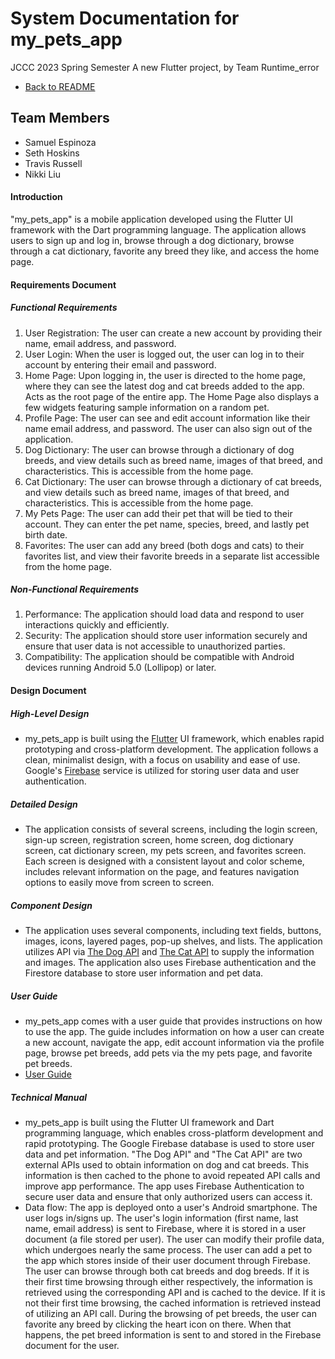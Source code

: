 # System Documentation for my_pets_app

JCCC 2023 Spring Semester
A new Flutter project, by Team Runtime_error

- [Back to README](README.md)

## Team Members
- Samuel Espinoza
- Seth Hoskins
- Travis Russell
- Nikki Liu

#### Introduction
"my_pets_app" is a mobile application developed using the Flutter UI framework with the Dart programming language. The application allows users to sign up and log in, browse through a dog dictionary, browse through a cat dictionary, favorite any breed they like, and access the home page.

#### Requirements Document
##### Functional Requirements
1. User Registration: The user can create a new account by providing their name, email address, and password.
2. User Login: When the user is logged out, the user can log in to their account by entering their email and password.
3. Home Page: Upon logging in, the user is directed to the home page, where they can see the latest dog and cat breeds added to the app. Acts as the root page of the entire app. The Home Page also displays a few widgets featuring sample information on a random pet.
4. Profile Page: The user can see and edit account information like their name email address, and password. The user can also sign out of the application.
5. Dog Dictionary: The user can browse through a dictionary of dog breeds, and view details such as breed name, images of that breed, and characteristics. This is accessible from the home page.
6. Cat Dictionary: The user can browse through a dictionary of cat breeds, and view details such as breed name, images of that breed, and characteristics. This is accessible from the home page.
7. My Pets Page: The user can add their pet that will be tied to their account. They can enter the pet name, species, breed, and lastly pet birth date.
8. Favorites: The user can add any breed (both dogs and cats) to their favorites list, and view their favorite breeds in a separate list accessible from the home page.

##### Non-Functional Requirements
1. Performance: The application should load data and respond to user interactions quickly and efficiently.
2. Security: The application should store user information securely and ensure that user data is not accessible to unauthorized parties.
3. Compatibility: The application should be compatible with Android devices running Android 5.0 (Lollipop) or later.

#### Design Document
##### High-Level Design
- my_pets_app is built using the [Flutter](https://flutter.dev/) UI framework, which enables rapid prototyping and cross-platform development. The application follows a clean, minimalist design, with a focus on usability and ease of use. Google's [Firebase](https://firebase.google.com/) service is utilized for storing user data and user authentication.

##### Detailed Design
- The application consists of several screens, including the login screen, sign-up screen, registration screen, home screen, dog dictionary screen, cat dictionary screen, my pets screen, and favorites screen. Each screen is designed with a consistent layout and color scheme, includes relevant information on the page, and features navigation options to easily move from screen to screen.

##### Component Design
- The application uses several components, including text fields, buttons, images, icons, layered pages, pop-up shelves, and lists. The application utilizes API via [The Dog API](https://thedogapi.com/) and [The Cat API](https://thecatapi.com/) to supply the information and images. The application also uses Firebase authentication and the Firestore database to store user information and pet data.

##### User Guide
- my_pets_app comes with a user guide that provides instructions on how to use the app. The guide includes information on how a user can create a new account, navigate the app, edit account information via the profile page, browse pet breeds, add pets via the my pets page, and favorite pet breeds.
- [User Guide](UserGuide.md)

##### Technical Manual
- my_pets_app is built using the Flutter UI framework and Dart programming language, which enables cross-platform development and rapid prototyping. The Google Firebase database is used to store user data and pet information. "The Dog API" and "The Cat API" are two external APIs used to obtain information on dog and cat breeds. This information is then cached to the phone to avoid repeated API calls and improve app performance. The app uses Firebase Authentication to secure user data and ensure that only authorized users can access it. 
- Data flow: The app is deployed onto a user's Android smartphone. The user logs in/signs up. The user's login information (first name, last name, email address) is sent to Firebase, where it is stored in a user document (a file stored per user). The user can modify their profile data, which undergoes nearly the same process. The user can add a pet to the app which stores inside of their user document through Firebase. The user can browse through both cat breeds and dog breeds. If it is their first time browsing through either respectively, the information is retrieved using the corresponding API and is cached to the device. If it is not their first time browsing, the cached information is retrieved instead of utilizing an API call. During the browsing of pet breeds, the user can favorite any breed by clicking the heart icon on there. When that happens, the pet breed information is sent to and stored in the Firebase document for the user.